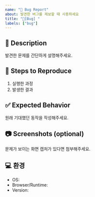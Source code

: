 ```yaml
---
name: "🐞 Bug Report"
about: 발견한 버그를 제보할 때 사용하세요
title: "🐞[Bug] "
labels: ["bug"]
---
```


## 📖 Description
발견한 문제를 간단하게 설명해주세요.

## 🔄 Steps to Reproduce
1. 실행한 과정
2. 발생한 결과

## ✅ Expected Behavior
원래 기대했던 동작을 작성해주세요.

## 📷 Screenshots (optional)
문제가 보이는 화면 캡처가 있다면 첨부해주세요.

## 💻 환경
- OS:
- Browser/Runtime:
- Version:
